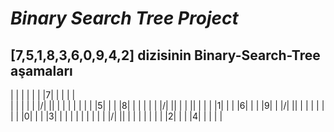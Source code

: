 # ***Binary Search Tree Project***

## [7,5,1,8,3,6,0,9,4,2] dizisinin Binary-Search-Tree aşamaları

| | | | | | |7| | | | |  
| | | | | |/| |\| | | | 
| | | | |5| | | |8| | | 
| | | |/| |\| | | |\| | 
| | |1| | | |6| | | |9|
| |/| |\| | | | | | | |
|0| | | |3| | | | | | |
| | | |/| |\| | | | | |
| | |2| | | |4| | | | |